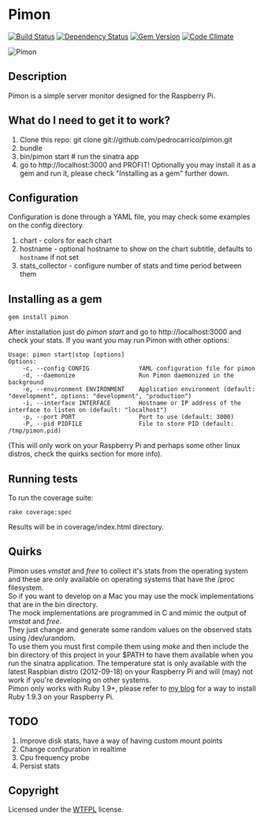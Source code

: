 # Pimon

[![Build Status](https://secure.travis-ci.org/pedrocarrico/pimon.png)](http://travis-ci.org/pedrocarrico/pimon) [![Dependency Status](https://gemnasium.com/pedrocarrico/pimon.png?travis)](https://gemnasium.com/pedrocarrico/pimon) [![Gem Version](https://badge.fury.io/rb/pimon.png)](http://badge.fury.io/rb/pimon) [![Code Climate](https://codeclimate.com/badge.png)](https://codeclimate.com/github/pedrocarrico/pimon)

![Pimon](http://pedrocarrico.net/pimon.jpg "Pimon")

## Description
Pimon is a simple server monitor designed for the Raspberry Pi.

## What do I need to get it to work?
1. Clone this repo: git clone git://github.com/pedrocarrico/pimon.git
2. bundle
3. bin/pimon start # run the sinatra app
4. go to http://localhost:3000 and PROFIT!
Optionally you may install it as a gem and run it, please check "Installing as a gem" further down.

## Configuration
Configuration is done through a YAML file, you may check some examples on the config directory.

1. chart - colors for each chart
2. hostname - optional hostname to show on the chart subtitle, defaults to `hostname` if not set
3. stats_collector - configure number of stats and time period between them

## Installing as a gem
```
gem install pimon
```
After installation just do _pimon start_ and go to http://localhost:3000 and check your stats.
If you want you may run Pimon with other options:
```
Usage: pimon start|stop [options]
Options:
    -c, --config CONFIG              YAML configuration file for pimon
    -d, --daemonize                  Run Pimon daemonized in the background
    -e, --environment ENVIRONMENT    Application environment (default: "development", options: "development", "production")
    -i, --interface INTERFACE        Hostname or IP address of the interface to listen on (default: "localhost")
    -p, --port PORT                  Port to use (default: 3000)
    -P, --pid PIDFILE                File to store PID (default: /tmp/pimon.pid)
```
(This will only work on your Raspberry Pi and perhaps some other linux distros, check the quirks section for more info).

## Running tests
To run the coverage suite:
```
rake coverage:spec
```
Results will be in coverage/index.html directory.

## Quirks
Pimon uses _vmstat_ and _free_ to collect it's stats from the operating system and these are only
available on operating systems that have the /proc filesystem.  
So if you want to develop on a Mac you may use the mock implementations that are in the bin directory.  
The mock implementations are programmed in C and mimic the output of _vmstat_ and _free_.  
They just change and generate some random values on the observed stats using /dev/urandom.  
To use them you must first compile them using _make_ and then include the bin directory of this project
in your $PATH to have them available when you run the sinatra application.
The temperature stat is only available with the latest Raspbian distro (2012-09-18) on your Raspberry Pi and will (may)
not work if you're developing on other systems.  
Pimon only works with Ruby 1.9+, please refer to [my blog](http://blog.pedrocarrico.net/post/29478085586/compiling-and-installing-ruby-on-the-raspberry-pi-using "Compiling and installing ruby on the raspberry pi using rbenv…") for a way to install Ruby 1.9.3 on your Raspberry Pi.

## TODO
1. Improve disk stats, have a way of having custom mount points
2. Change configuration in realtime
3. Cpu frequency probe
4. Persist stats

## Copyright
Licensed under the [WTFPL](http://en.wikipedia.org/wiki/WTFPL "Do What The Fuck You Want To Public License") license.
